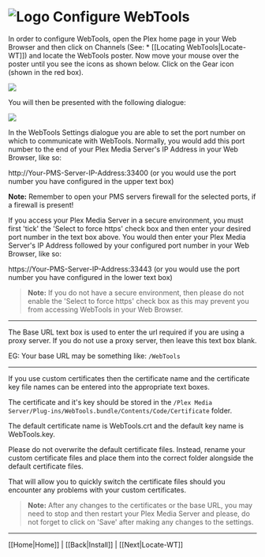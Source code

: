 # ![Logo](https://github.com/ukdtom/WebTools.bundle/blob/master/Wiki/WebTools/Logos/WebTools-48x48.png) Configure WebTools

In order to configure WebTools, open the Plex home page in your Web Browser and then click on Channels (See: * [[Locating WebTools|Locate-WT]]) and locate the WebTools poster. Now move your mouse over the poster until you see the icons as shown below. Click on the Gear icon (shown in the red box).

![](https://github.com/ukdtom/WebTools.bundle/blob/master/Wiki/WebTools/Configuration/CWT-image01.png)

You will then be presented with the following dialogue:

![](https://github.com/ukdtom/WebTools.bundle/blob/master/Wiki/WebTools/Configuration/CWT-image02.png)

In the WebTools Settings dialogue you are able to set the port number on which to communicate with WebTools. Normally, you would add this port number to the end of your Plex Media Server's IP Address in your Web Browser, like so:

http://Your-PMS-Server-IP-Address:33400 (or you would use the port number you have configured in the upper text box)

**Note:** Remember to open your PMS servers firewall for the selected ports, if a firewall is present!

If you access your Plex Media Server in a secure environment, you must first 'tick' the 'Select to force https' check box and then enter your desired port number in the text box above. You would then enter your Plex Media Server's IP Address followed by your configured port number in your Web Browser, like so:

https://Your-PMS-Server-IP-Address:33443 (or you would use the port number you have configured in the lower text box)

> **Note:** If you do not have a secure environment, then please do not enable the 'Select to force https' check box as this may prevent you from accessing WebTools in your Web Browser.

***

The Base URL text box is used to enter the url required if you are using a proxy server. If you do not use a proxy server, then leave this text box blank.

EG: Your base URL may be something like: `/WebTools`

***

If you use custom certificates then the certificate name and the certificate key file names can be entered into the appropriate text boxes.

The certificate and it's key should be stored in the `/Plex Media Server/Plug-ins/WebTools.bundle/Contents/Code/Certificate` folder.

The default certificate name is WebTools.crt and the default key name is WebTools.key.

Please do not overwrite the default certificate files. Instead, rename your custom certificate files and place them into the correct folder alongside the default certificate files.

That will allow you to quickly switch the certificate files should you encounter any problems with your custom certificates.

> **Note:** After any changes to the certificates or the base URL, you may need to stop and then restart your Plex Media Server and please, do not forget to click on 'Save' after making any changes to the settings.

***

[[Home|Home]] | [[Back|Install]] | [[Next|Locate-WT]]